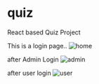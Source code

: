 # quiz
React based Quiz Project


 This is a login page..
![home](https://github.com/Taniya-12/quiz/assets/88928292/6cf9d0ba-5022-413f-876a-e547d1021c2d)



after Admin Login
![admin](https://github.com/Taniya-12/quiz/assets/88928292/bac22c8c-4fcf-44ba-b6fd-f29183b153cf)



after user login 
![user](https://github.com/Taniya-12/quiz/assets/88928292/6013da3a-384c-421f-ab0e-bf1c0a303664)
